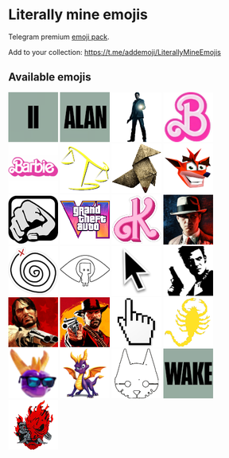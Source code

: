 # Literally mine emojis
Telegram premium [emoji pack](https://t.me/addemoji/LiterallyMineEmojis).

Add to your collection: https://t.me/addemoji/LiterallyMineEmojis

## Available emojis
![2](assets/2.png)
![alan](assets/alan.png)
![alan-wake](assets/alan-wake.png)
![B(arbie)](assets/B(arbie).png)
![Barbie](assets/Barbie.png)
![better-call-soul](assets/better-call-soul.png)
![bird-origami-heavy-rain](assets/bird-origami-heavy-rain.png)
![crash-bandicoot](assets/crash-bandicoot.png)
![gta-san-andreas-fist](assets/gta-san-andreas-fist.png)
![gta-vi-logo](assets/gta-vi-logo.png)
![K(en)](assets/K(en).png)
![la-noire](assets/la-noire.png)
![life-is-strange-rewind](assets/life-is-strange-rewind.png)
![little-nightmares-2](assets/little-nightmares-2.png)
![mac-cursor](assets/mac-cursor.png)
![max-payne](assets/max-payne.png)
![red-dead-redemption](assets/red-dead-redemption.png)
![red-dead-redemption-2](assets/red-dead-redemption-2.png)
![windows-hand-cursor](assets/windows-hand-cursor.png)
![scorpion-from-drive-movie](assets/scorpion-from-drive-movie.png)
![spyro-cool](assets/spyro-cool.png)
![spyro-the-dragon](assets/spyro-the-dragon.png)
![stray](assets/stray.png)
![wake](assets/wake.png)
![samurai-logo](assets/samurai-logo.png)
